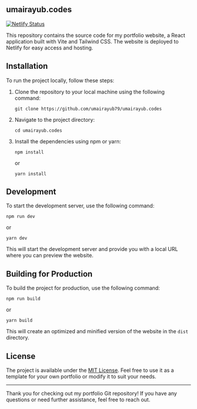 
## umairayub.codes

[![Netlify Status](https://api.netlify.com/api/v1/badges/c5bdee03-4fd4-4315-b67e-7382645bfc2b/deploy-status)](https://app.netlify.com/sites/umairayub/deploys)

This repository contains the source code for my portfolio website, a React application built with Vite and Tailwind CSS. The website is deployed to Netlify for easy access and hosting.


## Installation

To run the project locally, follow these steps:

1. Clone the repository to your local machine using the following command:
   ```
   git clone https://github.com/umairayub79/umairayub.codes
   ```

2. Navigate to the project directory:
   ```
   cd umairayub.codes
   ```

3. Install the dependencies using npm or yarn:
   ```
   npm install
   ```
   or
   ```
   yarn install
   ```

## Development

To start the development server, use the following command:

```
npm run dev
```

or

```
yarn dev
```

This will start the development server and provide you with a local URL where you can preview the website.

## Building for Production

To build the project for production, use the following command:

```
npm run build
```

or

```
yarn build
```

This will create an optimized and minified version of the website in the `dist` directory.




## License

The project is available under the [MIT License](LICENSE.md). Feel free to use it as a template for your own portfolio or modify it to suit your needs.

---

Thank you for checking out my portfolio Git repository! If you have any questions or need further assistance, feel free to reach out.
